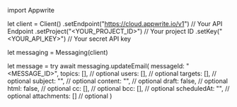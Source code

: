 import Appwrite

let client = Client()
    .setEndpoint("https://cloud.appwrite.io/v1") // Your API Endpoint
    .setProject("&lt;YOUR_PROJECT_ID&gt;") // Your project ID
    .setKey("&lt;YOUR_API_KEY&gt;") // Your secret API key

let messaging = Messaging(client)

let message = try await messaging.updateEmail(
    messageId: "<MESSAGE_ID>",
    topics: [], // optional
    users: [], // optional
    targets: [], // optional
    subject: "<SUBJECT>", // optional
    content: "<CONTENT>", // optional
    draft: false, // optional
    html: false, // optional
    cc: [], // optional
    bcc: [], // optional
    scheduledAt: "", // optional
    attachments: [] // optional
)

